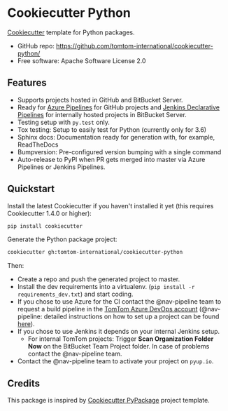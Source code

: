 # Cookiecutter Python

[Cookiecutter](https://github.com/audreyr/cookiecutter) template for Python packages.

* GitHub repo: https://github.com/tomtom-international/cookiecutter-python/
* Free software: Apache Software License 2.0

## Features

* Supports projects hosted in GitHub and BitBucket Server.
* Ready for [Azure Pipelines](https://docs.microsoft.com/en-us/azure/devops/pipelines/) for GitHub projects and [Jenkins Declarative Pipelines](https://jenkins.io/doc/book/pipeline/syntax/#declarative-pipeline) for internally hosted projects in BitBucket Server.
* Testing setup with ``py.test`` only.
* Tox testing: Setup to easily test for Python (currently only for 3.6)
* Sphinx docs: Documentation ready for generation with, for example, ReadTheDocs
* Bumpversion: Pre-configured version bumping with a single command
* Auto-release to PyPI when PR gets merged into master via Azure Pipelines or Jenkins Pipelines.

## Quickstart

Install the latest Cookiecutter if you haven't installed it yet (this requires Cookiecutter 1.4.0 or higher):

```bash
pip install cookiecutter
```

Generate the Python package project:

```bash
cookiecutter gh:tomtom-international/cookiecutter-python
```

Then:

* Create a repo and push the generated project to master.
* Install the dev requirements into a virtualenv. (``pip install -r requirements_dev.txt``) and start coding.
* If you chose to use Azure for the CI contact the @nav-pipeline team to request a build pipeline in the [TomTom Azure DevOps account](https://dev.azure.com/tomtomweb/GitHub-TomTom-International/_build) (@nav-pipeline: detailed instructions on how to set up a project can be found [here](https://github.com/tomtom-international/azure-pipeline-templates/blob/master/README.md)).
* If you chose to use Jenkins it depends on your internal Jenkins setup.
  * For internal TomTom projects: Trigger **Scan Organization Folder Now** on the BitBucket Team Project folder. In case of problems contact the @nav-pipeline team.
* Contact the @nav-pipeline team to activate your project on `pyup.io`.

## Credits

This package is inspired by [Cookiecutter PyPackage](https://github.com/audreyr/cookiecutter-pypackage/) project template.
